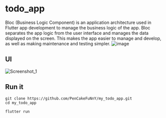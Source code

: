 # todo_app

Bloc (Business Logic Component) is an application architecture used in Flutter app development to manage the business logic of the app. Bloc separates the app logic from the user interface and manages the data displayed on the screen. This makes the app easier to manage and develop, as well as making maintenance and testing simpler.
![image](https://user-images.githubusercontent.com/63665371/212238687-07caa96a-eb45-4b3e-9fe6-d1e1c5f91ff8.png)

## UI
![Screenshot_1](https://user-images.githubusercontent.com/63665371/212238867-13f41523-bae6-4631-bd3b-256ca6a37467.jpg)

## Run it

```
git clone https://github.com/PenCakeFuNnY/my_todo_app.git
cd my_todo_app

flutter run
```
